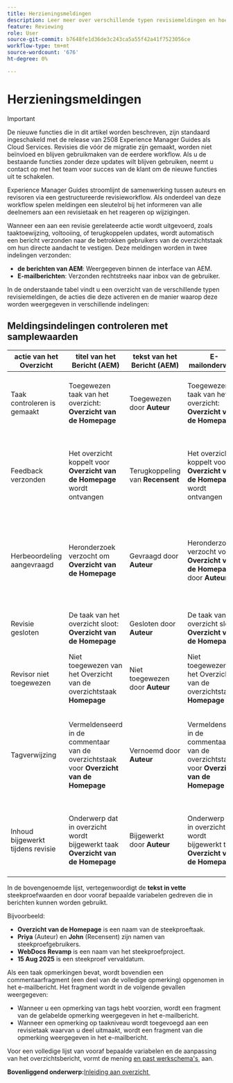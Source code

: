```yaml
---
title: Herzieningsmeldingen
description: Leer meer over verschillende typen revisiemeldingen en hoe deze worden geactiveerd tijdens de verschillende fasen van de revisiewerkstroom in Experience Manager Guides.
feature: Reviewing
role: User
source-git-commit: b7648fe1d36de3c243ca5a55f42a41f7523056ce
workflow-type: tm+mt
source-wordcount: '676'
ht-degree: 0%

---
```


# Herzieningsmeldingen

>[!IMPORTANT]
>
> De nieuwe functies die in dit artikel worden beschreven, zijn standaard ingeschakeld met de release van 2508 Experience Manager Guides als Cloud Services. Revisies die vóór de migratie zijn gemaakt, worden niet beïnvloed en blijven gebruikmaken van de eerdere workflow. Als u de bestaande functies zonder deze updates wilt blijven gebruiken, neemt u contact op met het team voor succes van de klant om de nieuwe functies uit te schakelen.

Experience Manager Guides stroomlijnt de samenwerking tussen auteurs en revisoren via een gestructureerde revisieworkflow. Als onderdeel van deze workflow spelen meldingen een sleutelrol bij het informeren van alle deelnemers aan een revisietaak en het reageren op wijzigingen.

Wanneer een aan een revisie gerelateerde actie wordt uitgevoerd, zoals taaktoewijzing, voltooiing, of terugkoppelen updates, wordt automatisch een bericht verzonden naar de betrokken gebruikers van de overzichtstaak om hun directe aandacht te vestigen. Deze meldingen worden in twee indelingen verzonden:

- **de berichten van AEM**: Weergegeven binnen de interface van AEM.
- **E-mailberichten**: Verzonden rechtstreeks naar inbox van de gebruiker.

In de onderstaande tabel vindt u een overzicht van de verschillende typen revisiemeldingen, de acties die deze activeren en de manier waarop deze worden weergegeven in verschillende indelingen:


## Meldingsindelingen controleren met samplewaarden

| **actie van het Overzicht** | **titel van het Bericht (AEM)** | **tekst van het Bericht (AEM)** | **E-mailonderwerp** | **Tekst van het e-mailbericht** | **Ontvanger** |
|-----------------------------|--------------------------------------------------|-------------------------------------------------------------|--------------------------------------------------------|------------------------------------------------------------------------------------------------|-----------------------------|
| Taak controleren is gemaakt | Toegewezen taak van het overzicht: **Overzicht van de Homepage** | Toegewezen door **Auteur** | Toegewezen taak van het overzicht: **Overzicht van de Homepage** | **Auteur** heeft tot een overzichtTaak **Overzicht van de Homepage** in project **WebDocs Revamp** met datum **15 Aug 2025** geleid. U bent toegewezen als revisor. | **Recensent** |
| Feedback verzonden | Het overzicht koppelt voor **Overzicht van de Homepage** wordt ontvangen | Terugkoppeling van **Recensent** | Het overzicht koppelt voor **Overzicht van de Homepage** wordt ontvangen | **Recensent** heeft voorgelegd terugkoppelt voor taak **Overzicht van de Homepage** in project **WebDocs Revamp**. Gelieve te herzien en noodzakelijke updates ver vóór vervaldatum **15 Aug 2025** te maken. | **Auteur** of **Initiator van taak** |
| Herbeoordeling aangevraagd | Heronderzoek verzocht om **Overzicht van de Homepage** | Gevraagd door **Auteur** | Heronderzoek verzocht voor **Overzicht van de Homepage** door **Auteur** | **de Auteur** heeft het document voor taak **Overzicht van de Homepage** bijgewerkt dat op uw wordt gebaseerd terugkoppelt en verzoekt om een herbeoordeling. Gelieve te herzien ruim vóór vervaldatum **15 aug 2025**. | **Recensent** |
| Revisie gesloten | De taak van het overzicht sloot: **Overzicht van de Homepage** | Gesloten door **Auteur** | De taak van het overzicht sloot: **Overzicht van de Homepage** | Het overzicht van de overzichtstaak **Overzicht van de Homepage** onder project **WebDocs Revamp** is gesloten door **Auteur**. | **Auteur** of **Initiator van taak**, **Recensent** |
| Revisor niet toegewezen | Niet toegewezen van het Overzicht van de overzichtstaak **Homepage** | Niet toegewezen door **Auteur** | Niet toegewezen van het Overzicht van de overzichtstaak **Homepage** | U bent niet toegewezen van het overzicht taak **Overzicht van de Homepage** onder project **WebDocs Revamp** door **Auteur**. | **Recensent** |
| Tagverwijzing | Vermeldenseerd in de commentaar van de overzichtstaak voor **Overzicht van de Homepage** | Vernoemd door **Auteur** | Vermeldenseerd in de commentaar van de overzichtstaak voor **Overzicht van de Homepage** | U bent vermeld in een commentaar op taak **Overzicht van de Homepage** onder **WebDocs Revamp** door **Auteur**. **uittreksel van de Commentaar:** *&quot;Gelieve te werken de kopstructuur bij om toegankelijkheidsrichtlijnen te volgen.&quot;* | **Vermelde gebruiker** |
| Inhoud bijgewerkt tijdens revisie | Onderwerp dat in overzicht wordt bijgewerkt taak **Overzicht van de Homepage** | Bijgewerkt door **Auteur** | Onderwerp dat in overzicht wordt bijgewerkt taak **Overzicht van de Homepage** | **Auteur** heeft de onderwerpversies voor het overzicht van de taak **Overzicht van de Homepage** bijgewerkt. Gelieve te herzien ruim vóór vervaldatum **15 aug 2025**. | **Recensent** |


In de bovengenoemde lijst, vertegenwoordigt de **tekst in vette** steekproefwaarden en door vooraf bepaalde variabelen gedreven die in berichten kunnen worden gebruikt.


Bijvoorbeeld:

- **Overzicht van de Homepage** is een naam van de steekproeftaak.
- **Priya** (Auteur) en **John** (Recensent) zijn namen van steekproefgebruikers.
- **WebDocs Revamp** is een naam van het steekproefproject.
- **15 Aug 2025** is een steekproef vervaldatum.

Als een taak opmerkingen bevat, wordt bovendien een commentaarfragment (een deel van de volledige opmerking) opgenomen in het e-mailbericht. Het fragment wordt in de volgende gevallen weergegeven:

- Wanneer u een opmerking van tags hebt voorzien, wordt een fragment van de gelabelde opmerking weergegeven in het e-mailbericht.
- Wanneer een opmerking op taakniveau wordt toegevoegd aan een revisietaak waarvan u deel uitmaakt, wordt een fragment van die opmerking weergegeven in het e-mailbericht.

Voor een volledige lijst van vooraf bepaalde variabelen en de aanpassing van het overzichtsbericht, vormt de mening [&#x200B; en past werkschema&#39;s &#x200B;](../cs-install-guide/customize-workflows.md#customize-email-and-aem-notification-templates) aan.




**Bovenliggend onderwerp:**&#x200B;[&#x200B; Inleiding aan overzicht &#x200B;](review.md)
